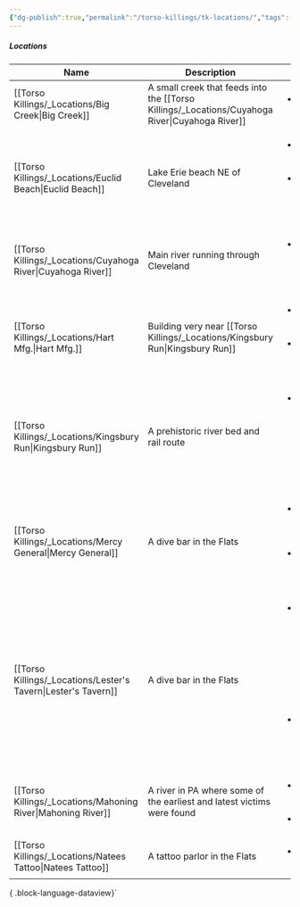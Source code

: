```yaml
---
{"dg-publish":true,"permalink":"/torso-killings/tk-locations/","tags":["TorsoKillings"]}
---
```



##### Locations
| Name                                                              | Description                                                            | Clues                                                                                                                                                                   |
| ----------------------------------------------------------------- | ---------------------------------------------------------------------- | ----------------------------------------------------------------------------------------------------------------------------------------------------------------------- |
| [[Torso Killings/_Locations/Big Creek\|Big Creek]]             | A small creek that feeds into the [[Torso Killings/_Locations/Cuyahoga River\|Cuyahoga River]]                   | <ul><li>Site of Victim [[Torso Killings/_Victims/05\|05]]</li></ul>                                                                                                                                 |
| [[Torso Killings/_Locations/Euclid Beach\|Euclid Beach]]       | Lake Erie beach NE of Cleveland                                        | <ul><li>Site of Victims [[Torso Killings/_Victims/07\|07]], [[Torso Killings/_Victims/13\|13]]</li><li>Longshore currents rule out [[Torso Killings/_Locations/Cuyahoga River\|Cuyahoga River]] outflow</li></ul>                                                         |
| [[Torso Killings/_Locations/Cuyahoga River\|Cuyahoga River]]   | Main river running through Cleveland                                   | <ul><li>Site of Victims [[Torso Killings/_Victims/08\|08]], [[Torso Killings/_Victims/09\|09]] & [[Torso Killings/_Victims/10\|10]]</li></ul>                                                                                                               |
| [[Torso Killings/_Locations/Hart Mfg.\|Hart Mfg.]]             | Building very near [[Torso Killings/_Locations/Kingsbury Run\|Kingsbury Run]]                                   | <ul><li>Site of Victim [[Torso Killings/_Victims/03\|03]] **Florene Polillo**</li><li>Close to [[Torso Killings/_NPCs/Frank Dolezau\|Frank Dolezau]]'s house</li></ul>                                                                  |
| [[Torso Killings/_Locations/Kingsbury Run\|Kingsbury Run]]     | A prehistoric river bed and rail route                                 | <ul><li>Site of Victims [[Torso Killings/_Victims/01\|01]], [[Torso Killings/_Victims/02\|02]], [[Torso Killings/_Victims/03\|03]], [[Torso Killings/_Victims/04\|04]], [[Torso Killings/_Victims/06\|06]], [[Torso Killings/_Victims/10\|10]], [[Torso Killings/_Victims/12\|12]]</li></ul>                                                                                |
| [[Torso Killings/_Locations/Mercy General\|Mercy General]]     | A dive bar in the Flats                                                | <ul><li>Location of [[Torso Killings/_NPCs/Dr. Bob\|Dr. Bob]] & [[Torso Killings/_NPCs/Dr. Jim\|Dr. Jim]]</li><li>\\| Victim [[Torso Killings/_Victims/10\|10]] still onsite</li></ul>                                                                          |
| [[Torso Killings/_Locations/Lester's Tavern\|Lester's Tavern]] | A dive bar in the Flats                                                | <ul><li>Nexus for [[Torso Killings/_NPCs/Frank Dolezau\|Frank Dolezau]], [[Torso Killings/_NPCs/Natalya\|Natalya]], [[Torso Killings/_NPCs/Anya\|Anya]], [[Torso Killings/_NPCs/One-Armed Willy\|One-Armed Willy]] & [[Torso Killings/_NPCs/the Hobo Dr.\|the Hobo Dr.]]</li><li>\\| Associated with victims [[Torso Killings/_Victims/02\|02]], [[Torso Killings/_Victims/03\|03]], [[Torso Killings/_Victims/08\|08]]</li></ul> |
| [[Torso Killings/_Locations/Mahoning River\|Mahoning River]]   | A river in PA where some of the earliest and latest victims were found | <ul><li>Site of Victims [[Torso Killings/_Victims/11\|11]] & [[Torso Killings/_Victims/14\|14]]</li><li>\\| On rail line from Cleveland</li></ul>                                                                               |
| [[Torso Killings/_Locations/Natees Tattoo\|Natees Tattoo]]     | A tattoo parlor in the Flats                                           | <ul><li>Location of [[Torso Killings/_NPCs/Mondo\|Mondo]]</li></ul>                                                                                                                                 |

{ .block-language-dataview}`